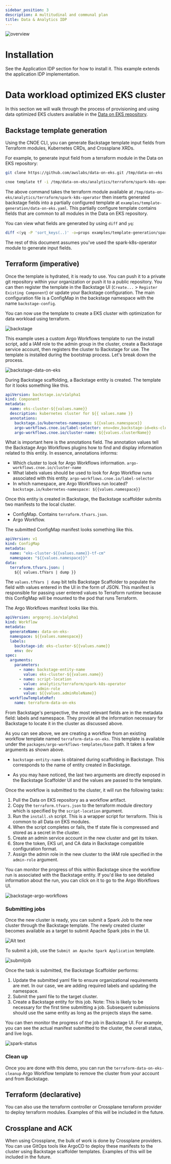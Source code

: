```yaml
---
sidebar_position: 3
description: A multitudinal and communal plan
title: Data & Analytics IDP
---
```


![overview](../images/data-idp.png)


# Installation

See the Application IDP section for how to install it. This example extends the application IDP implementation.

# Data workload optimized EKS cluster

In this section we will walk through the process of provisioning and using data optimized EKS clusters available in the [Data on EKS repository](https://github.com/awslabs/data-on-eks). 

## Backstage template generation

Using the CNOE CLI, you can generate Backstage template input fields from Terraform modules, Kubernetes CRDs, and Crossplane XRDs.

For example, to generate input field from a terraform module in the Data on EKS repository: 

```bash
git clone https://github.com/awslabs/data-on-eks.git /tmp/data-on-eks

cnoe template tf -i /tmp/data-on-eks/analytics/terraform/spark-k8s-operator -o examples/template-generation -t examples/template-generation/data-on-eks.yaml -p '.spec.parameters[0].properties.tfVars

```
The above command takes the terraform module available at `/tmp/data-on-eks/analytics/terraform/spark-k8s-operator` then inserts generated backstage fields into a partially configured template at `examples/template-generation/data-on-eks.yaml`. This partially configure template contains fields that are common to all modules in the Data on EKS repository.

You can view what fields are generated by using `diff` and `yq`:

```bash
diff <(yq -P 'sort_keys(..)' -o=props examples/template-generation/spark-k8s-operator.yaml) <(yq -P 'sort_keys(..)' -o=props examples/template-generation/data-on-eks.yaml)
```

The rest of this document assumes you've used the spark-k8s-operator module to generate input fields.

## Terraform (imperative)

Once the template is hydrated, it is ready to use. You can push it to a private git repository within your organization or push it to a public repository. 
You can then register the template in the Backstage UI (`Create...` > `Register Existing Component`) or update your Backstage configuration. The main configuration file is a ConfigMap in the backstage namespace with the name `backstage-config`.

You can now use the template to create a EKS cluster with optimization for data workload using terraform. 

![backstage](../images/backstage-tf-input-field.png)

This example uses a custom Argo Workflows template to run the install script, add a IAM role to the admin group in the cluster, create a Backstage service account, then registers the cluster to Backstage for use. The template is installed during the bootstrap process. Let's break down the process.

![backstage-data-on-eks](../images/backstage-data-on-eks.png)

During Backstage scaffolding, a Backstage entity is created. The template for it looks something like this. 

```yaml
apiVersion: backstage.io/v1alpha1
kind: Component
metadata:
  name: eks-cluster-${{values.name}}
  description: kubernetes cluster for ${{ values.name }}
  annotations:
    backstage.io/kubernetes-namespace: ${{values.namespace}}
    argo-workflows.cnoe.io/label-selector: env=dev,backstage-id=eks-cluster-${{values.name}}
    argo-workflows.cnoe.io/cluster-name: ${{values.clusterName}}
```

What is important here is the annotations field. The annotation values tell the Backstage Argo Workflows plugins how to find and display information related to this entity. In essence, annotations informs:
- Which cluster to look for Argo Workflows information. `argo-workflows.cnoe.io/cluster-name`
- What labels values should be used to look for Argo Workflow runs associated with this entity. `argo-workflows.cnoe.io/label-selector`
- In which namespace, are Argo Workflows run located? `backstage.io/kubernetes-namespace: ${{values.namespace}}`

Once this entity is created in Backstage, the Backstage scaffolder submits two manifests to the local cluster.

- ConfigMap. Contains `terraform.tfvars.json`.
- Argo Workflow.

The submitted ConfigMap manifest looks something like this.

```yaml
apiVersion: v1
kind: ConfigMap
metadata:
  name: "eks-cluster-${{values.name}}-tf-cm"
  namespace: "${{values.namespace}}"
data:
  terraform.tfvars.json: |
    ${{ values.tfVars | dump }}
```

The `values.tfVars | dump` bit tells Backstage Scaffolder to populate the field with values entered in the UI in the form of JSON. This manifest is responsible for passing user entered values to Terraform runtime because this ConfigMap will be mounted to the pod that runs Terraform. 

The Argo Workflows manifest looks like this.

```yaml
apiVersion: argoproj.io/v1alpha1
kind: Workflow
metadata:
  generateName: data-on-eks-
  namespace: ${{values.namespace}}
  labels:
    backstage-id: eks-cluster-${{values.name}}
    env: dev
spec:
  arguments:
    parameters:
      - name: backstage-entity-name
        value: eks-cluster-${{values.name}}
      - name: script-location
        value: analytics/terraform/spark-k8s-operator
      - name: admin-role
        value: ${{values.adminRoleName}}
  workflowTemplateRef:
    name: terraform-data-on-eks
```

From Backstage's perspective, the most relevant fields are in the metadata field: labels and namespace. They provide all the information necessary for Backstage to locate it in the cluster as discussed above.

As you can see above, we are creating a workflow from an existing workflow template named `terraform-data-on-eks`. This template is available under the `packages/argo-workflows-templates/base` path. It takes a few arguments as shown above.

- `backstage-entity-name` is obtained during scaffolding in Backstage. This corresponds to the name of entity created in Backstage. 

- As you may have noticed, the last two arguments are directly exposed in the Backstage Scaffolder UI and the values are passed to the template.

Once the workflow is submitted to the cluster, it will run the following tasks:

1. Pull the Data on EKS repository as a workflow artifact.
2. Copy the `terraform.tfvars.json` to the terraform module directory which is specified by the `script-location` argument.
3. Run the `install.sh` script. This is a wrapper script for terraform. This is common to all Data on EKS modules.
4. When the script completes or fails, the tf state file is compressed and stored as a secret in the cluster. 
5. Create an admin service account in the new cluster and get its token.
6. Store the token, EKS url, and CA data in Backstage compatible configuration format.
7. Assign the admin role in the new cluster to the IAM role specified in the `admin-role` argument.

You can monitor the progress of this within Backstage since the workflow run is associated with the Backstage entity. If you'd like to see detailed information about the run, you can click on it to go to the Argo Workflows UI.

![backstage-argo-workflows](../images/backstage-workflow.png)


### Submitting jobs

Once the new cluster is ready, you can submit a Spark Job to the new cluster through the Backstage template. The newly created cluster becomes available as a target to submit Apache Spark jobs in the UI.

![Alt text](../images/backstage-cluster-picker.png)

To submit a job, use the `Submit an Apache Spark Application` template.

![submitjob](../images/backstage-submit-spark.png)

Once the task is submitted, the Backstage Scaffolder performs:
1. Update the submitted yaml file to ensure organizational requirements are met. In our case, we are adding required labels and updating the namespace.
2. Submit the yaml file to the target cluster.
3. Create a Backstage entity for this job. Note: This is likely to be necessary for the first time submitting a job. Subsequent submissions should use the same entity as long as the projects stays the same.

You can then monitor the progress of the job in Backstage UI. For example, you can see the actual manifest submitted to the cluster, the overall status, and live logs.

![spark-status](../images/backstage-spark.png)


### Clean up

Once you are done with this demo, you can run the `terraform-data-on-eks-cleanup` Argo Workflow template to remove the cluster from your account and from Backstage.

## Terraform (declarative)

You can also use the terraform controller or Crossplane terraform provider to deploy terraform modules. Examples of this will be included in the future.


## Crossplane and ACK

When using Crossplane, the bulk of work is done by Crossplane providers. You can use GitOps tools like ArgoCD to deploy these manifests to the cluster using Backstage scaffolder templates. Examples of this will be included in the future.

